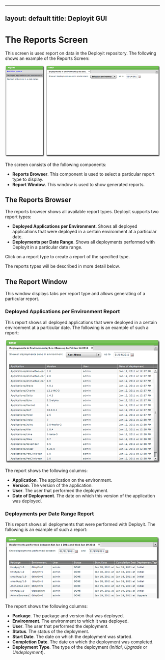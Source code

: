 ----
layout: default
title: Deployit GUI 
----

# The Reports Screen #

This screen is used report on data in the Deployit repository. The following shows an example of the Reports Screen:

![Reports screen](images/reports-screen-overview.png "The Reports Screen")

The screen consists of the following components:

* **Reports Browser**. This component is used to select a particular report type to display.
* **Report Window**. This window is used to show generated reports.

## The Reports Browser ##

The reports browser shows all available report types. Deployit supports two report types:

* **Deployed Applications per Environment**. Shows all deployed applications that were deployed in a certain environment at a particular date.
* **Deployments per Date Range**. Shows all deployments performed with Deployit in a particular date range.

Click on a report type to create a report of the specified type.

The reports types will be described in more detail below.

## The Report Window ##

This window displays tabs per report type and allows generating of a particular report.

### Deployed Applications per Environment Report ###

This report shows all deployed applications that were deployed in a certain environment at a particular date. The following is an example of such a report:

![Deployed Applications per Environment Report](images/reports-deployed-applications.png "Deployed Applications per Environment Report")

The report shows the following columns:

* **Application**. The application on the environment.
* **Version**. The version of the application. 
* **User**. The user that performed the deployment.
* **Date of Deployment**. The date on which this version of the application was deployed.

### Deployments per Date Range Report ###

This report shows all deployments that were performed with Deployit. The following is an example of such a report:

![Deployments per Date Range Report](images/reports-deployments.png "Deployments per Date Range Report")

The report shows the following columns:

* **Package**. The package and version that was deployed.
* **Environment**. The environment to which it was deployed.
* **User**. The user that performed the deployment.
* **Status**. The status of the deployment. 
* **Start Date**. The date on which the deployment was started.
* **Completion Date**. The date on which the deployment was completed.
* **Deployment Type**. The type of the deployment (*Initial*, *Upgrade* or *Undeployment*).
